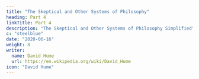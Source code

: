 ```yaml
---
title: "The Skeptical and Other Systems of Philosophy"
heading: Part 4
linkTitle: Part 4
description: "The Skeptical and Other Systems of Philosophy Simplified"
c: "steelblue"
date: "2020-06-16"
weight: 8
writer:
  name: David Hume
  url: https://en.wikipedia.org/wiki/David_Hume
icon: "David Hume"
---
```



<!--  -->

